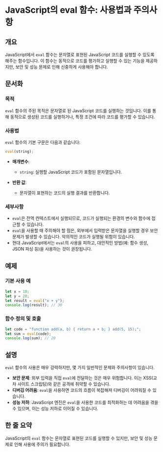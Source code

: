 <!--
Meta Description: # JavaScript의 eval 함수: 사용법과 주의사항 ## 개요 JavaScript에서 `eval` 함수는 문자열로 표현된 JavaScript 코드를 실행할 수 있도록 해주는 함수입니다. 이 함수는 동적으로 코드를 평가하고 실행할 수 있는 기능을 제공하지만, 보안...
Meta Keywords: eval, 있습니다, javascript, 코드를, 실행할
-->

# JavaScript의 eval 함수: 사용법과 주의사항

## 개요
JavaScript에서 `eval` 함수는 문자열로 표현된 JavaScript 코드를 실행할 수 있도록 해주는 함수입니다. 이 함수는 동적으로 코드를 평가하고 실행할 수 있는 기능을 제공하지만, 보안 및 성능 문제로 인해 신중하게 사용해야 합니다.

## 문서화
### 목적
`eval` 함수의 주된 목적은 문자열로 된 JavaScript 코드를 실행하는 것입니다. 이를 통해 동적으로 생성된 코드를 실행하거나, 특정 조건에 따라 코드를 평가할 수 있습니다.

### 사용법
`eval` 함수의 기본 구문은 다음과 같습니다:

```javascript
eval(string);
```

- **매개변수**: 
  - `string`: 실행할 JavaScript 코드가 포함된 문자열입니다.
  
- **반환 값**: 
  - 문자열이 표현하는 코드의 실행 결과를 반환합니다.

### 세부사항
- `eval`은 전역 컨텍스트에서 실행되므로, 코드가 실행되는 환경의 변수와 함수에 접근할 수 있습니다.
- `eval`을 사용할 때 주의해야 할 점은, 외부에서 입력받은 문자열을 실행할 경우 보안 문제가 발생할 수 있습니다. 악의적인 코드가 실행될 위험이 있습니다.
- 현대 JavaScript에서는 `eval`의 사용을 피하고, 대안적인 방법(예: 함수 생성, JSON 파싱 등)을 사용하는 것이 권장됩니다.

## 예제
### 기본 사용 예
```javascript
let x = 10;
let y = 20;
let result = eval("x + y");
console.log(result); // 30
```

### 함수 정의 및 호출
```javascript
let code = "function add(a, b) { return a + b; } add(5, 15);";
let sum = eval(code);
console.log(sum); // 20
```

## 설명
`eval` 함수의 사용은 매우 강력하지만, 몇 가지 일반적인 문제와 주의사항이 있습니다.

- **보안 문제**: 외부 입력을 직접 `eval`에 전달하는 것은 매우 위험합니다. 이는 XSS(교차 사이트 스크립팅)와 같은 공격에 취약할 수 있습니다.
- **디버깅 어려움**: `eval`을 사용하면 코드의 흐름이 복잡해져 디버깅이 어려워질 수 있습니다.
- **성능 저하**: JavaScript 엔진은 `eval`을 사용한 코드를 최적화하는 데 어려움을 겪을 수 있으며, 이는 성능 저하로 이어질 수 있습니다.

## 한 줄 요약
JavaScript의 `eval` 함수는 문자열로 표현된 코드를 실행할 수 있지만, 보안 및 성능 문제로 인해 사용에 주의가 필요합니다.